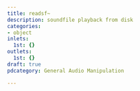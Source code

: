 ```yaml
---
title: readsf~
description: soundfile playback from disk
categories:
- object
inlets:
  1st: {}
outlets:
  1st: {}
draft: true
pdcategory: General Audio Manipulation

---
```

